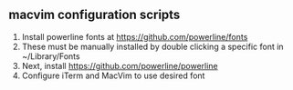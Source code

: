 ## macvim configuration scripts


1.  Install powerline fonts at https://github.com/powerline/fonts
2.  These must be manually installed by double clicking a specific font in ~/Library/Fonts
3.  Next, install https://github.com/powerline/powerline
4.  Configure iTerm and MacVim to use desired font
